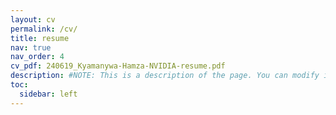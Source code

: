 ```yaml
---
layout: cv
permalink: /cv/
title: resume
nav: true
nav_order: 4
cv_pdf: 240619_Kyamanywa-Hamza-NVIDIA-resume.pdf
description: #NOTE: This is a description of the page. You can modify it in 'pages/_cv.md'. You can also change or remove the top pdf download button.
toc:
  sidebar: left
---
```

